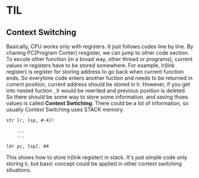 # TIL

## Context Switching
Basically, CPU works only with registers. It just follows codes line by line. By 
chaning PC(Program Conter) resgister, we can jump to other code section. 
To excute other function (in a broad way, other thread or programs), current values in registers 
have to be stored somewhere. For example, lr(link register) is register for storing address to 
go back when current function ends. So everytime code enters another fuction and needs to be returned
 in current position, current address should be stored in lr. However, if you get into nested fuction
, lr would be rewrited and previous position is deleted. So there should be some way to store some 
information. and saving thoes values is called **Context Swtiching**. There could be a lot of 
information, so usually Context Switching uses STACK memory.

```
str	lr, [sp, #-4]!

	...
	...

ldr	pc, [sp]. #4
```
This shows how to store lr(link register) in stack. It's just simple code only storing lr, but 
basic concept could be applied in other context switching situations.  

